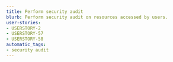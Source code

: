 ```yaml
---
title: Perform security audit
blurb: Perform security audit on resources accessed by users.
user-stories:
- USERSTORY-2
- USERSTORY-57
- USERSTORY-58
automatic_tags:
- security audit
---
```

